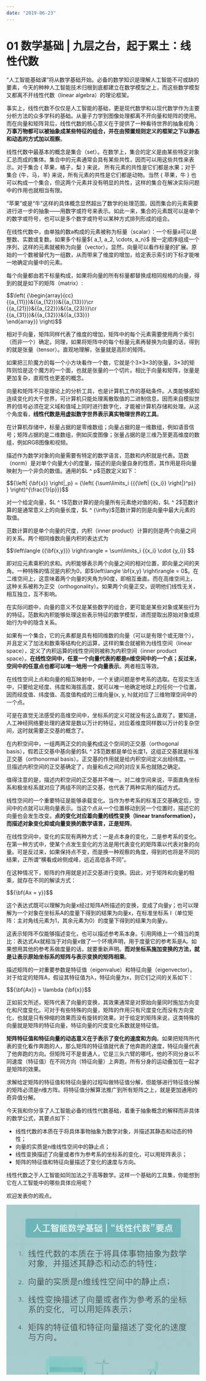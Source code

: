 ```yaml
---
date: "2019-06-23"
---  
```

      
# 01 数学基础 | 九层之台，起于累土：线性代数
“人工智能基础课”将从数学基础开始。必备的数学知识是理解人工智能不可或缺的要素，今天的种种人工智能技术归根到底都建立在数学模型之上，而这些数学模型又都离不开线性代数（linear algebra）的理论框架。

事实上，线性代数不仅仅是人工智能的基础，更是现代数学和以现代数学作为主要分析方法的众多学科的基础。从量子力学到图像处理都离不开向量和矩阵的使用。而在向量和矩阵背后，线性代数的核心意义在于提供了⼀种看待世界的抽象视角：**万事万物都可以被抽象成某些特征的组合，并在由预置规则定义的框架之下以静态和动态的方式加以观察**。

线性代数中最基本的概念是集合（set）。在数学上，集合的定义是由某些特定对象汇总而成的集体。集合中的元素通常会具有某些共性，因而可以用这些共性来表示。对于集合 \{ 苹果，橘子，梨 \} 来说， 所有元素的共性是它们都是水果；对于集合 \{牛，马，羊\} 来说，所有元素的共性是它们都是动物。当然 \{ 苹果，牛 \} 也可以构成一个集合，但这两个元素并没有明显的共性，这样的集合在解决实际问题中的作用也就相当有限。

“苹果”或是“牛”这样的具体概念显然超出了数学的处理范围，因而集合的元素需要进行进一步的抽象——用数字或符号来表示。如此一来，集合的元素既可以是单个的数字或符号，也可以是多个数字或符号以某种方式排列形成的组合。

在线性代数中，由单独的数a构成的元素被称为标量（scalar）：一个标量a可以是整数、实数或复数。如果多个标量\$\{ a\_1, a\_2, \\cdots, a\_n\}\$ 按一定顺序组成一个序列，这样的元素就被称为向量（vector）。显然，向量可以看作标量的扩展。原始的一个数被替代为一组数，从而带来了维度的增加，给定表示索引的下标才能唯一地确定向量中的元素。

每个向量都由若干标量构成，如果将向量的所有标量都替换成相同规格的向量，得到的就是如下的矩阵（matrix）:

\$\$\\left\( \{\\begin\{array\}\{cc\}  
\{\{a\_\{11\}\}\}\&\{\{a\_\{12\}\}\}\&\{\{a\_\{13\}\}\}\\cr  
\{\{a\_\{21\}\}\}\&\{\{a\_\{22\}\}\}\&\{\{a\_\{23\}\}\}\\cr  
\{\{a\_\{31\}\}\}\&\{\{a\_\{32\}\}\}\&\{\{a\_\{33\}\}\}  
\\end\{array\}\} \\right\)\$\$

相对于向量，矩阵同样代表了维度的增加，矩阵中的每个元素需要使用两个索引（而非一个）确定。同理，如果将矩阵中的每个标量元素再替换为向量的话，得到的就是张量（tensor）。直观地理解，张量就是高阶的矩阵。

如果把三阶魔方的每一个小方块看作一个数，它就是个3×3×3的张量，3×3的矩阵则恰是这个魔方的一个面，也就是张量的一个切片。相比于向量和矩阵，张量是更加复杂，直观性也更差的概念。

向量和矩阵不只是理论上的分析工具，也是计算机工作的基础条件。人类能够感知连续变化的大千世界，可计算机只能处理离散取值的二进制信息，因而来自模拟世界的信号必须在定义域和值域上同时进行数字化，才能被计算机存储和处理。从这个角度看，**线性代数是用虚拟数字世界表示真实物理世界的工具**。

<!-- [[[read_end]]] -->

在计算机存储中，标量占据的是零维数组；向量占据的是一维数组，例如语音信号；矩阵占据的是二维数组，例如灰度图像；张量占据的是三维乃至更高维度的数组，例如RGB图像和视频。

描述作为数学对象的向量需要有特定的数学语言，范数和内积就是代表。范数（norm）是对单个向量大小的度量，描述的是向量自身的性质，其作用是将向量映射为一个非负的数值。通用的\$L \^ p\$范数定义如下：

\$\$\{\\left| \{\\bf\{x\}\} \\right|\_p\} = \{\\left\( \{\\sum\\limits\_i \{\{\{\\left| \{\{x\_i\}\} \\right|\}\^p\}\} \} \\right\)\^\{\\frac\{1\}\{p\}\}\}\$\$

对⼀个给定向量，\$L \^ 1\$范数计算的是向量所有元素绝对值的和，\$L \^ 2\$范数计算的是通常意义上的向量长度，\$L \^ \{\\infty\}\$范数计算的则是向量中最大元素的取值。

范数计算的是单个向量的尺度，内积（inner product）计算的则是两个向量之间的关系。两个相同维数向量内积的表达式为

\$\$\\left\\langle \{\{\\bf\{x,y\}\}\} \\right\\rangle = \\sum\\limits\_i \{\{x\_i\} \\cdot \{y\_i\}\} \$\$

即对应元素乘积的求和。内积能够表示两个向量之间的相对位置，即向量之间的夹角。一种特殊的情况是内积为0，即\$\\left\\langle \\bf\{x,y\} \\right\\rangle = 0\$。在二维空间上，这意味着两个向量的夹角为90度，即相互垂直。而在高维空间上，这种关系被称为正交（orthogonality）。如果两个向量正交，说明他们线性无关，相互独立，互不影响。

在实际问题中，向量的意义不仅是某些数字的组合，更可能是某些对象或某些行为的特征。范数和内积能够处理这些表示特征的数学模型，进而提取出原始对象或原始行为中的隐含关系。

如果有一个集合，它的元素都是具有相同维数的向量（可以是有限个或无限个）， 并且定义了加法和数乘等结构化的运算，这样的集合就被称为线性空间（linear space），定义了内积运算的线性空间则被称为内积空间（inner product space）。**在线性空间中，任意一个向量代表的都是n维空间中的一个点；反过来， 空间中的任意点也都可以唯一地用一个向量表示**。两者相互等效。

在线性空间上点和向量的相互映射中，一个关键问题是参考系的选取。在现实生活中，只要给定经度、纬度和海拔高度，就可以唯一地确定地球上的任何一个位置，因而经度值、纬度值、高度值构成的三维向量\(x, y, h\)就对应了三维物理空间中的⼀个点。

可是在直觉无法感受的高维空间中，坐标系的定义可就没有这么直观了。要知道，人工神经网络要处理的通常是数以万计的特征，对应着维度同样数以万计的复杂空间，这时就需要正交基的概念了。

在内积空间中，一组两两正交的向量构成这个空间的正交基（orthogonal basis），假若正交基中基向量的\$L \^ 2\$范数都是单位长度1，这组正交基就是标准正交基（orthonormal basis）。正交基的作用就是给内积空间定义出经纬度。⼀旦描述内积空间的正交基确定了，向量和点之间的对应关系也就随之确定。

值得注意的是，描述内积空间的正交基并不唯一。对二维空间来说，平面直角坐标系和极坐标系就对应了两组不同的正交基，也代表了两种实用的描述方式。

线性空间的一个重要特征是能够承载变化。当作为参考系的标准正交基确定后，空间中的点就可以用向量表示。当这个点从一个位置移动到另一个位置时，描述它的向量也会发生改变。**点的变化对应着向量的线性变换（linear transformation），而描述对象变化抑或向量变换的数学语言，正是矩阵**。

在线性空间中，变化的实现有两种方式：一是点本身的变化，二是参考系的变化。在第一种方式中，使某个点发生变化的方法是用代表变化的矩阵乘以代表对象的向量。可是反过来，如果保持点不变，而是换一种观察的角度，得到的也将是不同的结果，正所谓“横看成岭侧成峰，远近高低各不同”。

在这种情况下，矩阵的作用就是对正交基进行变换。因此，对于矩阵和向量的相乘，就存在不同的解读方式：

\$\$\{\\bf\{Ax = y\}\}\$\$

这个表达式既可以理解为向量x经过矩阵A所描述的变换，变成了向量y；也可以理解为一个对象在坐标系A的度量下得到的结果为向量x，在标准坐标系 I（单位矩阵：主对角线元素为1，其余元素为0）的度量下得到的结果为向量y。

这表示矩阵不仅能够描述变化，也可以描述参考系本身。引用网络上一个精当的类比：表达式Ax就相当于对向量x做了一个环境声明，用于度量它的参考系是A。如果想用其他的参考系做度量的话，就要重新声明。**而对坐标系施加变换的方法，就是让表示原始坐标系的矩阵与表示变换的矩阵相乘**。

描述矩阵的⼀对重要参数是特征值（eigenvalue）和特征向量（eigenvector）。对于给定的矩阵A，假设其特征值为λ，特征向量为x，则它们之间的关系如下：

\$\$\{\\bf\{Ax\}\} = \\lambda \{\\bf\{x\}\}\$\$

正如前文所述，矩阵代表了向量的变换，其效果通常是对原始向量同时施加方向变化和尺度变化。可对于有些特殊的向量，矩阵的作用只有尺度变化而没有方向变化，也就是只有伸缩的效果而没有旋转的效果。对于给定的矩阵来说，这类特殊的向量就是矩阵的特征向量，特征向量的尺度变化系数就是特征值。

**矩阵特征值和特征向量的动态意义在于表示了变化的速度和方向**。如果把矩阵所代表的变化看作奔跑的人，那么矩阵的特征值就代表了他奔跑的速度，特征向量代表了他奔跑的方向。但矩阵可不是普通人，它是三头六臂的哪吒，他的不同分身以不同速度（特征值）在不同方向（特征向量）上奔跑，所有分身的运动叠加在⼀起才是矩阵的效果。

求解给定矩阵的特征值和特征向量的过程叫做特征值分解，但能够进行特征值分解的矩阵必须是n维方阵。将特征值分解算法推广到所有矩阵之上，就是更加通用的奇异值分解。

今天我和你分享了人工智能必备的线性代数基础，着重于抽象概念的解释而非具体的数学公式，其要点如下：

* 线性代数的本质在于将具体事物抽象为数学对象，并描述其静态和动态的特性；
* 向量的实质是n维线性空间中的静止点；
* 线性变换描述了向量或者作为参考系的坐标系的变化，可以用矩阵表示；
* 矩阵的特征值和特征向量描述了变化的速度与方向。

线性代数之于人工智能如同加法之于高等数学。这样一个基础的工具集，你能想到它在人工智能中的哪些具体应用呢？

欢迎发表你的观点。

![](./httpsstatic001geekbangorgresourceimagee4a2e4111df16317c6c9a400ed9494c2f8a2.jpg)